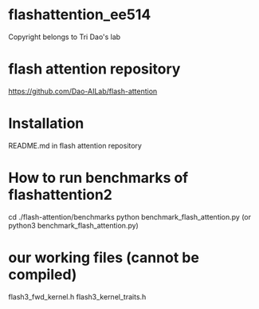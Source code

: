 # flashattention_ee514

Copyright belongs to Tri Dao's lab

# flash attention repository
https://github.com/Dao-AILab/flash-attention

# Installation
README.md in flash attention repository

# How to run benchmarks of flashattention2
cd ./flash-attention/benchmarks
python benchmark_flash_attention.py
(or python3 benchmark_flash_attention.py)

# our working files (cannot be compiled)
flash3_fwd_kernel.h
flash3_kernel_traits.h

